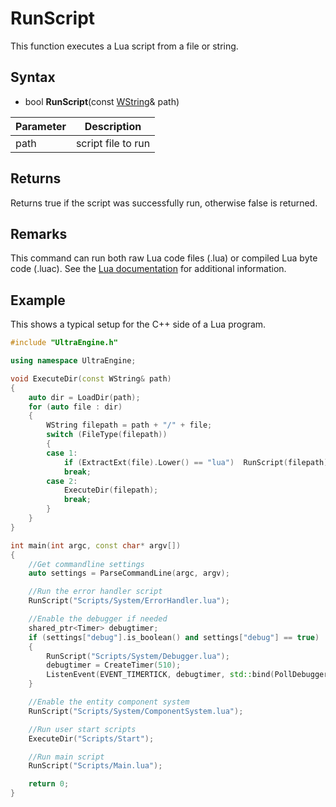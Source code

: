 # RunScript

This function executes a Lua script from a file or string.

## Syntax

- bool **RunScript**(const [WString](WString.md)& path)

| Parameter | Description |
|-----|-----|
| path | script file to run |

## Returns

Returns true if the script was successfully run, otherwise false is returned.

## Remarks

This command can run both raw Lua code files (.lua) or compiled Lua byte code (.luac). See the [Lua documentation](https://www.lua.org/manual/5.4/luac.html) for additional information.

## Example

This shows a typical setup for the C++ side of a Lua program.

```c++
#include "UltraEngine.h"

using namespace UltraEngine;

void ExecuteDir(const WString& path)
{
    auto dir = LoadDir(path);
    for (auto file : dir)
    {
        WString filepath = path + "/" + file;
        switch (FileType(filepath))
        {
        case 1:
            if (ExtractExt(file).Lower() == "lua")  RunScript(filepath);
            break;
        case 2:
            ExecuteDir(filepath);
            break;
        }
    }
}

int main(int argc, const char* argv[])
{
    //Get commandline settings
    auto settings = ParseCommandLine(argc, argv);

    //Run the error handler script
    RunScript("Scripts/System/ErrorHandler.lua");

    //Enable the debugger if needed
    shared_ptr<Timer> debugtimer;
    if (settings["debug"].is_boolean() and settings["debug"] == true)
    {
        RunScript("Scripts/System/Debugger.lua");
        debugtimer = CreateTimer(510);
        ListenEvent(EVENT_TIMERTICK, debugtimer, std::bind(PollDebugger, 500));
    }

    //Enable the entity component system
    RunScript("Scripts/System/ComponentSystem.lua");

    //Run user start scripts
    ExecuteDir("Scripts/Start");

    //Run main script
    RunScript("Scripts/Main.lua");

    return 0;
}
```

